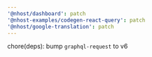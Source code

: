 ```yaml
---
'@nhost/dashboard': patch
'@nhost-examples/codegen-react-query': patch
'@nhost/google-translation': patch
---
```


chore(deps): bump `graphql-request` to v6
